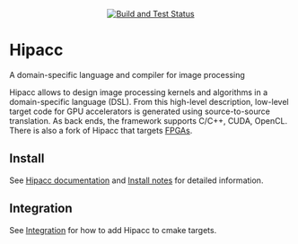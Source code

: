 <p align="center">
  <a href="https://github.com/hipacc/hipacc/actions?query=workflow%3A%22Build+and+Test%22+event%3Apush"><img alt="Build and Test Status" src="https://github.com/hipacc/hipacc/workflows/Build%20and%20Test/badge.svg?event=push"></a>
</p>

# Hipacc
A domain-specific language and compiler for image processing

Hipacc allows to design image processing kernels and algorithms in a domain-specific language (DSL).
From this high-level description, low-level target code for GPU accelerators is generated using source-to-source translation.
As back ends, the framework supports C/C++, CUDA, OpenCL.
There is also a fork of Hipacc that targets [FPGAs](https://github.com/hipacc/hipacc-fpga).

## Install
See [Hipacc documentation](http://hipacc-lang.org/install.html) and [Install notes](doc/INSTALL.md) for detailed information.

## Integration

See [Integration](./doc/INTEGRATION.md) for how to add Hipacc to cmake targets.

